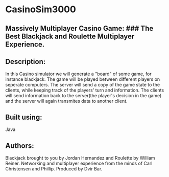 # CasinoSim3000
## Massively Multiplayer Casino Game:  ### The Best Blackjack and Roulette Multiplayer Experience.

## Description:
In this Casino simulator we will generate a "board" of some game, for instance blackjack.
The game will be played between different players on seperate computers. The server will send a copy of the game state to the clients, while keeping track of the players' turn and information.
The clients will send information back to the server(the player's decision in the game) and the server will again transmites data to another client.

## Built using:
Java

## Authors:
Blackjack brought to you by Jordan Hernandez and Roulette by William Reiner.
Networking and multiplayer experience from the minds of Carl Christensen and Phillip.
Produced by Dvir Bar.
